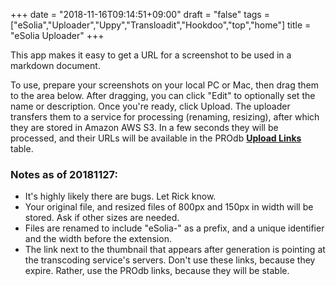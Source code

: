 +++
date = "2018-11-16T09:14:51+09:00"
draft = "false"
tags = ["eSolia","Uploader","Uppy","Transloadit","Hookdoo","top","home"]
title = "eSolia Uploader"
+++

This app makes it easy to get a URL for a screenshot to be used in a markdown document.

To use, prepare your screenshots on your local PC or Mac, then drag them to the area below. After dragging, you can click "Edit" to optionally set the name or description. Once you're ready, click Upload. The uploader transfers them to a service for processing (renaming, resizing), after which they are stored in Amazon AWS S3. In a few seconds they will be processed, and their URLs will be available in the PROdb <a href="https://pro.dbflex.net/secure/db/15331/overview.aspx?t=510378" class="link dim dark-pink" target="_blank"><b>Upload Links</b></a> table.

<div class="DashboardContainer mb4"></div>

### Notes as of 20181127: 

* It's highly likely there are bugs. Let Rick know. 
* Your original file, and resized files of 800px and 150px in width will be stored. Ask if other sizes are needed. 
* Files are renamed to include "eSolia-" as a prefix, and a unique identifier and the width before the extension. 
* The link next to the thumbnail that appears after generation is pointing at the transcoding service's servers. Don't use these links, because they expire. Rather, use the PROdb links, because they will be stable.  
